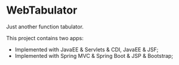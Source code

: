 # WebTabulator
Just another function tabulator. 

This project contains two apps:

* Implemented with JavaEE &amp; Servlets &amp; CDI, JavaEE &amp; JSF;
* Implemented with Spring MVC &amp; Spring Boot &amp; JSP &amp; Bootstrap;
